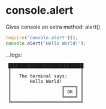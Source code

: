 console.alert
=============

Gives console an extra method: alert()

```JavaScript
require('console.alert')();
console.alert('Hello World!');
```

...logs:

```
 ████████████████████████████
 ║                          ║
 ║   The terminal says:     ║
 ║       Hello World!       ║
 ║                   ╔════╗ ║
 ║                   ║ OK ║ ║
 ║                   ╚════╝ ║
 ╚══════════════════════════╝
```
